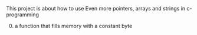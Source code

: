 This project is about how to use Even more pointers, arrays and strings in c-programming
 
0. a function that fills memory with a constant byte
